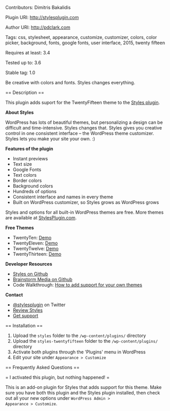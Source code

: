 Contributors: Dimitris Bakalidis 

Plugin URI: http://stylesplugin.com

Author URI: http://pdclark.com

Tags: css, stylesheet, appearance, customize, customizer, colors, color picker, background, fonts, google fonts, user interface, 2015, twenty fifteen

Requires at least: 3.4

Tested up to: 3.6

Stable tag: 1.0


Be creative with colors and fonts. Styles changes everything.

== Description ==

This plugin adds suport for the TwentyFifteen theme to the [Styles plugin](http://wordpress.org/extend/plugins/styles).

**About Styles**

WordPress has lots of beautiful themes, but personalizing a design can be difficult and time-intensive. Styles changes that. Styles gives you creative control in one consistent interface – the WordPress theme customizer. Styles lets you make your site your own. :)

**Features of the plugin**

* Instant previews
* Text size
* Google Fonts
* Text colors
* Border colors
* Background colors
* Hundreds of options
* Consistent interface and names in every theme
* Built on WordPress customizer, so Styles grows as WordPress grows

Styles and options for all built-in WordPress themes are free. More themes are available at [StylesPlugin.com](http://stylesplugin.com).

**Free Themes**

* TwentyTen: [Demo](http://demo.stylesplugin.com/twentyten)
* TwentyEleven: [Demo](http://demo.stylesplugin.com/twentyeleven)
* TwentyTwelve: [Demo](http://demo.stylesplugin.com/twentytwelve)
* TwentyThirteen: [Demo](http://demo.stylesplugin.com/twentythirteen)

**Developer Resources**

* [Styles on Github](https://github.com/stylesplugin)
* [Brainstorm Media on Github](https://github.com/brainstormmedia)
* Code Walkthrough: [How to add support for your own themes](http://www.youtube.com/playlist?list=PLxj61Fojm1RGevBh10U2qCqjwoH4Awo-P)

**Contact**

* [@stylesplugin](http://twitter.com/stylesplugin) on Twitter
* [Review Styles](http://wordpress.org/support/view/plugin-reviews/styles)
* [Get support](http://wordpress.org/support/plugin/styles)


== Installation ==

1. Upload the `styles` folder to the `/wp-content/plugins/` directory
1. Upload the `styles-twentyfifteen` folder to the `/wp-content/plugins/` directory
1. Activate both plugins through the 'Plugins' menu in WordPress
1. Edit your site under `Appearance > Customize`

== Frequently Asked Questions == 

= I activated this plugin, but nothing happened! =

This is an add-on plugin for Styles that adds support for this theme. Make sure you have both this plugin and the Styles plugin installed, then check out all your new options under <code>WordPress Admin > Appearance > Customize</code>.
